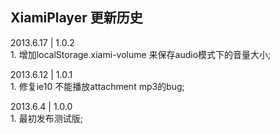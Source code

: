 ﻿<h2>XiamiPlayer 更新历史</h2>

<p>2013.6.17 | 1.0.2<br>
1. 增加localStorage.xiami-volume 来保存audio模式下的音量大小;</p>

<p>2013.6.12 | 1.0.1<br>
1. 修复ie10 不能播放attachment mp3的bug;</p>

<p>2013.6.4 | 1.0.0<br>
1. 最初发布测试版;</p>